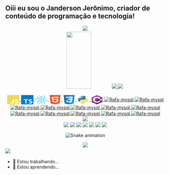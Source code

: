 ## Oiii eu sou o Janderson Jerônimo, criador de conteúdo de programação e tecnologia!
<div align="center">
<img src="https://user-images.githubusercontent.com/73097560/115834477-dbab4500-a447-11eb-908a-139a6edaec5c.gif" >
<div align="center">
  
  <img height="180em" width="39.5%" src="https://github-readme-stats.vercel.app/api/top-langs/?username=fabianoomendes&layout=compact&theme=dark&langs_count=16">
  
  <a href="https://github.com/jandersonJeronimo">
  <img height="180em" src="https://github-readme-stats.vercel.app/api?username=jandersonJeronimo&show_icons=true&theme=dark&include_all_commits=true&count_private=true"/>
    
  <img src="https://user-images.githubusercontent.com/73097560/115834477-dbab4500-a447-11eb-908a-139a6edaec5c.gif" >
</div>
<div style="display: inline_block"><br>
  <img align="center" alt="Rafa-Js" height="30" width="40" src="https://raw.githubusercontent.com/devicons/devicon/master/icons/javascript/javascript-plain.svg">
  <img align="center" alt="Rafa-Ts" height="30" width="40" src="https://raw.githubusercontent.com/devicons/devicon/master/icons/typescript/typescript-plain.svg">
  <img align="center" alt="Rafa-React" height="30" width="40" src="https://raw.githubusercontent.com/devicons/devicon/master/icons/react/react-original.svg">
  <img align="center" alt="Rafa-HTML" height="30" width="40" src="https://raw.githubusercontent.com/devicons/devicon/master/icons/html5/html5-original.svg">
  <img align="center" alt="Rafa-CSS" height="30" width="40" src="https://raw.githubusercontent.com/devicons/devicon/master/icons/css3/css3-original.svg">
  <img align="center" alt="Rafa-Python" height="30" width="40" src="https://raw.githubusercontent.com/devicons/devicon/master/icons/python/python-original.svg">
  <img align="center" alt="Rafa-Csharp" height="30" width="40" src="https://raw.githubusercontent.com/devicons/devicon/master/icons/csharp/csharp-original.svg">
  <img align="center" alt="Rafa-mysql" height="30" width="40" src="https://cdn.jsdelivr.net/gh/devicons/devicon/icons/mysql/mysql-original.svg" />
  <img align="center" alt="Rafa-mysql" height="30" width="40" src="https://cdn.jsdelivr.net/gh/devicons/devicon/icons/nodejs/nodejs-original.svg" />
  <img align="center" alt="Rafa-mysql" height="30" width="40" src="https://cdn.jsdelivr.net/gh/devicons/devicon/icons/php/php-plain.svg"  />
  <img align="center" alt="Rafa-mysql" height="30" width="40" src="https://cdn.jsdelivr.net/gh/devicons/devicon/icons/sass/sass-original.svg"  />
  <img align="center" alt="Rafa-mysql" height="30" width="40" src="https://cdn.jsdelivr.net/gh/devicons/devicon/icons/vuejs/vuejs-original.svg" />
  <img align="center" alt="Rafa-mysql" height="30" width="40"  src="https://cdn.jsdelivr.net/gh/devicons/devicon/icons/xd/xd-plain.svg"  />
  <img align="center" alt="Rafa-mysql" height="30" width="40" src="https://cdn.jsdelivr.net/gh/devicons/devicon/icons/androidstudio/androidstudio-original.svg"  />
  <img align="center" alt="Rafa-mysql" height="30" width="40"  src="https://cdn.jsdelivr.net/gh/devicons/devicon/icons/firebase/firebase-plain.svg"  />    
  <img align="center" alt="Rafa-mysql" height="30" width="40"  src="https://cdn.jsdelivr.net/gh/devicons/devicon/icons/git/git-original.svg"  /> 
  <img align="center" alt="Rafa-mysql" height="30" width="40"  src="https://cdn.jsdelivr.net/gh/devicons/devicon/icons/github/github-original.svg"  />   
  <img align="center" alt="Rafa-mysql" height="30" width="40"  src="https://cdn.jsdelivr.net/gh/devicons/devicon/icons/java/java-original.svg"  /> 
   <img align="center" alt="Rafa-mysql" height="30" width="40"  src="https://cdn.jsdelivr.net/gh/devicons/devicon/icons/vscode/vscode-original.svg"  />   
  
  
</div>
  
  <img src="https://user-images.githubusercontent.com/73097560/115834477-dbab4500-a447-11eb-908a-139a6edaec5c.gif" >
 
<div> 
  <a href="https://www.youtube.com/channel/UC_-uuuZbY0AAt9CViNzvc-Q" target="_blank"><img src="https://img.shields.io/badge/YouTube-FF0000?style=for-the-badge&logo=youtube&logoColor=white" target="_blank"></a>
  <a href="https://instagram.com/rafaballerini" target="_blank"><img src="https://img.shields.io/badge/-Instagram-%23E4405F?style=for-the-badge&logo=instagram&logoColor=white" target="_blank"></a>
 	<a href="https://www.twitch.tv/rafaballerinii" target="_blank"><img src="https://img.shields.io/badge/Twitch-9146FF?style=for-the-badge&logo=twitch&logoColor=white" target="_blank"></a>
 <a href="https://discord.gg/wagxzStdcR" target="_blank"><img src="https://img.shields.io/badge/Discord-7289DA?style=for-the-badge&logo=discord&logoColor=white" target="_blank"></a> 
  <a href = "mailto:contatorafaballerini@gmail.com"><img src="https://img.shields.io/badge/-Gmail-%23333?style=for-the-badge&logo=gmail&logoColor=white" target="_blank"></a>
  <a href="https://www.linkedin.com/in/rafaella-ballerini-45875016a" target="_blank"><img src="https://img.shields.io/badge/-LinkedIn-%230077B5?style=for-the-badge&logo=linkedin&logoColor=white" target="_blank"></a> 
  
  <img src="https://user-images.githubusercontent.com/73097560/115834477-dbab4500-a447-11eb-908a-139a6edaec5c.gif" >
 
  ![Snake animation](https://github.com/jandersonJeronimo/jandersonJeronimo/blob/output/github-contribution-grid-snake.svg)
 
</div>
  
  <img src="https://user-images.githubusercontent.com/73097560/115834477-dbab4500-a447-11eb-908a-139a6edaec5c.gif" >
  </div>
  <img width="30%" src="https://i.pinimg.com/originals/e4/26/70/e426702edf874b181aced1e2fa5c6cde.gif">

- 🔭 Estou trabalhando... 
- 🌱 Estou aprendendo... 
